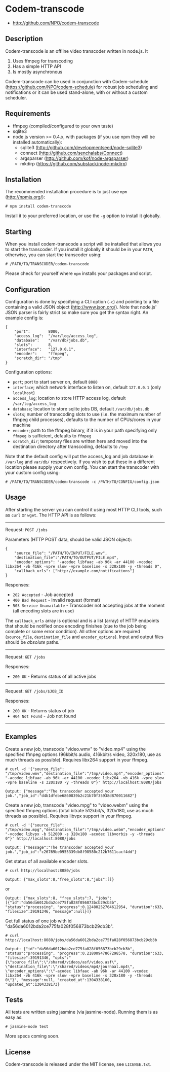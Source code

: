 # Codem-transcode

* http://github.com/NPO/codem-transcode

## Description

Codem-transcode is an offline video transcoder written in node.js. It

1. Uses ffmpeg for transcoding
2. Has a simple HTTP API
3. Is mostly asynchronous

Codem-transcode can be used in conjunction with Codem-schedule (https://github.com/NPO/codem-schedule) for robust job scheduling and notifications or it can be used stand-alone, with or without a custom scheduler.

## Requirements

* ffmpeg (compiled/configured to your own taste)
* sqlite3
* node.js version >= 0.4.x, with packages (if you use npm they will be installed automatically):
    * sqlite3 (http://github.com/developmentseed/node-sqlite3)
    * connect (http://github.com/senchalabs/Connect)
    * argsparser (http://github.com/kof/node-argsparser)
    * mkdirp (https://github.com/substack/node-mkdirp)

## Installation

The recommended installation procedure is to just use `npm` (http://npmjs.org/):

    # npm install codem-transcode

Install it to your preferred location, or use the `-g` option to install it globally.

## Starting

When you install codem-transcode a script will be installed that allows you to start the transcoder. If you install it globally it should be in your `PATH`, otherwise, you can start the transcoder using:

    # /PATH/TO/TRANSCODER/codem-transcode
    
Please check for yourself where `npm` installs your packages and script.

## Configuration

Configuration is done by specifying a CLI option (`-c`) and pointing to a file containing a valid JSON object (http://www.json.org/). Note that node.js' JSON parser is fairly strict so make sure you get the syntax right. An example config is:

    {
        "port":        8080,
        "access_log":  "/var/log/access_log",
        "database":    "/var/db/jobs.db",
        "slots":       8,
        "interface":   "127.0.0.1",
        "encoder":     "ffmpeg",
        "scratch_dir": "/tmp"
    }

Configuration options:

* `port`; port to start server on, default `8080`
* `interface`; which network interface to listen on, default `127.0.0.1` (only `localhost`)
* `access_log`; location to store HTTP access log, default `/var/log/access_log`
* `database`; location to store sqlite jobs DB, default `/var/db/jobs.db`
* `slots`; number of transcoding slots to use (i.e. the maximum number of ffmpeg child processes), defaults to the number of CPUs/cores in your machine
* `encoder`; path to the ffmpeg binary, if it is in your path specifying only `ffmpeg` is sufficient, defaults to `ffmpeg`
* `scratch_dir`; temporary files are written here and moved into the destination directory after transcoding, defaults to `/tmp`

Note that the default config will put the access_log and job database in `/var/log` and `var/db/` respectively. If you wish to put these in a different location please supply your own config. You can start the transcoder with your custom config using:

    # /PATH/TO/TRANSCODER/codem-transcode -c /PATH/TO/CONFIG/config.json

## Usage

After starting the server you can control it using most HTTP CLI tools, such as `curl` or `wget`. The HTTP API is as follows:

* * *
Request: `POST /jobs`

Parameters (HTTP POST data, should be valid JSON object):

    {
        "source_file": "/PATH/TO/INPUT/FILE.wmv",
        "destination_file":"/PATH/TO/OUTPUT/FILE.mp4",
        "encoder_options": "-acodec libfaac -ab 96k -ar 44100 -vcodec libx264 -vb 416k -vpre slow -vpre baseline -s 320x180 -y -threads 0",
        "callback_urls": ["http://example.com/notifications"]
    }

Responses:

* `202 Accepted` - Job accepted
* `400 Bad Request` - Invalid request (format)
* `503 Service Unavailable` - Transcoder not accepting jobs at the moment (all encoding slots are in use)

The `callback_urls` array is optional and is a list (array) of HTTP endpoints that should be notified once encoding finishes (due to the job being complete or some error condition). All other options are required (`source_file`, `destination_file` and `encoder_options`). Input and output files should be *absolute* paths.

* * *
Request: `GET /jobs`

Responses:

* `200 OK` - Returns status of all active jobs

* * *
Request: `GET /jobs/$JOB_ID`

Responses:

* `200 OK` - Returns status of job
* `404 Not Found` - Job not found

* * *
## Examples

Create a new job, transcode "video.wmv" to "video.mp4" using the specified ffmpeg options (96kbit/s audio, 416kbit/s video, 320x180, use as much threads as possible). Requires libx264 support in your ffmpeg.

    # curl -d '{"source_file": "/tmp/video.wmv","destination_file":"/tmp/video.mp4","encoder_options": "-acodec libfaac -ab 96k -ar 44100 -vcodec libx264 -vb 416k -vpre slow -vpre baseline -s 320x180 -y -threads 0"}' http://localhost:8080/jobs

    Output: {"message":"The transcoder accepted your job.","job_id":"d4b1dfebe6860839b2c21b70f35938d870011682"}
    
Create a new job, transcode "video.mpg" to "video.webm" using the specified ffmpeg options (total bitrate 512kbit/s, 320x180, use as much threads as possible). Requires libvpx support in your ffmpeg.

    # curl -d '{"source_file": "/tmp/video.mpg","destination_file":"/tmp/video.webm","encoder_options": "-vcodec libvpx -b 512000 -s 320x180 -acodec libvorbis -y -threads 0"}' http://localhost:8080/jobs

    Output: {"message":"The transcoder accepted your job.","job_id":"c26769be0955339db8f98580c212b7611cacf4dd"}
    
Get status of all available encoder slots.

    # curl http://localhost:8080/jobs

    Output: {"max_slots":8,"free_slots":8,"jobs":[]}
    
or

    Output: {"max_slots":8, "free_slots":7, "jobs":[{"id":"da56da6012bda2ce775fa028f056873bcb29cb3b", "status":"processing", "progress":0.12480252764612954, "duration":633, "filesize":39191346, "message":null}]}
    
Get full status of one job with id "da56da6012bda2ce775fa028f056873bcb29cb3b".

    # curl http://localhost:8080/jobs/da56da6012bda2ce775fa028f056873bcb29cb3b
    
    Output: {"id":"da56da6012bda2ce775fa028f056873bcb29cb3b", "status":"processing", "progress":0.21800947867298578, "duration":633, "filesize":39191346, "opts":"{\"source_file\":\"/shared/videos/asf/video.asf\", \"destination_file\":\"/shared/videos/mp4/journaal.mp4\", \"encoder_options\":\"-acodec libfaac -ab 96k -ar 44100 -vcodec libx264 -vb 416k -vpre slow -vpre baseline -s 320x180 -y -threads 0\"}", "message":null, "created_at":1304338160, "updated_at":1304338173}

## Tests

All tests are written using jasmine (via jasmine-node). Running them is as easy as:

    # jasmine-node test

More specs coming soon.

## License

Codem-transcode is released under the MIT license, see `LICENSE.txt`.